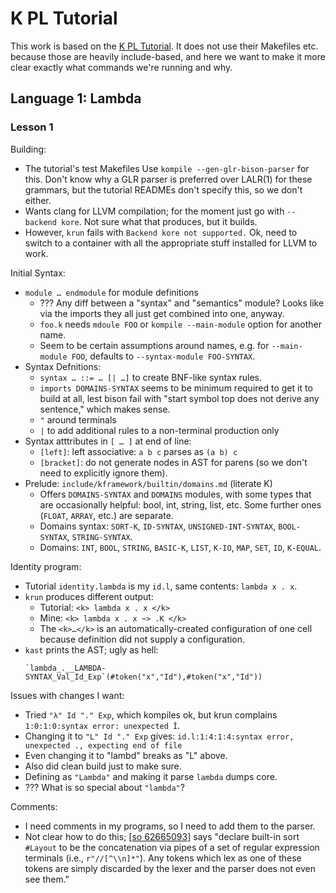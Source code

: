 K PL Tutorial
=============

This work is based on the [K PL Tutorial][kplt]. It does not use their
Makefiles etc. because those are heavily include-based, and here we
want to make it more clear exactly what commands we're running and why.

Language 1: Lambda
------------------

### Lesson 1

Building:
- The tutorial's test Makefiles Use `kompile --gen-glr-bison-parser` for
  this. Don't know why a GLR parser is preferred over LALR(1) for these
  grammars, but the tutorial READMEs don't specify this, so we don't
  either.
- Wants clang for LLVM compilation; for the moment just go with `--backend
  kore`. Not sure what that produces, but it builds.
- However, `krun` fails with `Backend kore not supported.` Ok, need to
  switch to a container with all the appropriate stuff installed for
  LLVM to work.

Initial Syntax:
- `module … endmodule` for module definitions
  - ??? Any diff between a "syntax" and "semantics" module? Looks like via
    the imports they all just get combined into one, anyway.
  - `foo.k` needs `mdoule FOO` or `kompile --main-module` option for
    another name.
  - Seem to be certain assumptions around names, e.g. for `--main-module
    FOO`, defaults to `--syntax-module FOO-SYNTAX`.
- Syntax Defnitions:
  - `syntax … ::= … [| …]` to create BNF-like syntax rules.
  - `imports DOMAINS-SYNTAX` seems to be minimum required to get it to
    build at all, lest bison fail with "start symbol top does not derive
    any sentence," which makes sense.
  - `"` around terminals
  - `|` to add additional rules to a non-terminal production only
- Syntax atttributes in `[ … ]` at end of line:
  - `[left]`: left associative: `a b c` parses as `(a b) c`
  - `[bracket]`: do not generate nodes in AST for parens (so we don't need
    to explicitly ignore them).
- Prelude: `include/kframework/builtin/domains.md` (literate K)
  - Offers `DOMAINS-SYNTAX` and `DOMAINS` modules, with some types that are
    occasionally helpful: bool, int, string, list, etc. Some further ones
    (`FLOAT`, `ARRAY`, etc.) are separate.
  - Domains syntax: `SORT-K`, `ID-SYNTAX`, `UNSIGNED-INT-SYNTAX`,
    `BOOL-SYNTAX`, `STRING-SYNTAX`.
  - Domains: `INT`, `BOOL`, `STRING`, `BASIC-K`, `LIST`, `K-IO`, `MAP`,
    `SET`, `ID`, `K-EQUAL`.

Identity program:
- Tutorial `identity.lambda` is my `id.l`, same contents: `lambda x . x`.
- `krun` produces different output:
  - Tutorial: `<k> lambda x . x </k>`
  - Mine: `<k> lambda x . x ~> .K </k>`
  - The `<k>…</k>` is an automatically-created configuration of one cell
    because definition did not supply a configuration.
- `kast` prints the AST; ugly as hell:
    ```
    `lambda_.__LAMBDA-SYNTAX_Val_Id_Exp`(#token("x","Id"),#token("x","Id"))
    ```

Issues with changes I want:
- Tried `"λ" Id "." Exp`, which kompiles ok, but krun complains
  `1:0:1:0:syntax error: unexpected Î`.
- Changing it to `"L" Id "." Exp` gives:
  `id.l:1:4:1:4:syntax error, unexpected ., expecting end of file`
- Even changing it to "lambd" breaks as "L" above.
- Also did clean build just to make sure.
- Defining as `"Lambda"` and making it parse `lambda` dumps core.
- ??? What is so special about `"lambda"`?

Comments:
- I need comments in my programs, so I need to add them to the parser.
- Not clear how to do this; [[so 62665093]] says "declare built-in sort
  `#Layout` to be the concatenation via pipes of a set of regular
  expression terminals (i.e., `r"//[^\\n]*"`). Any tokens which lex as one
  of these tokens are simply discarded by the lexer and the parser does not
  even see them."


<!-------------------------------------------------------------------->
[kplt]: https://github.com/runtimeverification/pl-tutorial/tree/master/1_k
[so 62665093]: https://stackoverflow.com/a/62665093/107294

